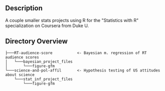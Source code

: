 ## Description
A couple smaller stats projects using R for the "Statistics with R" specialization on Coursera from Duke U.

## Directory Overview
```
├───RT-audience-score           <- Bayesian m. regression of RT audience scores
│   └───bayesian_project_files
│       └───figure-gfm
└───science-and-pol-affil       <- Hypothesis testing of US attitudes about science  
    └───stat_inf_project_files
        └───figure-gfm
```
